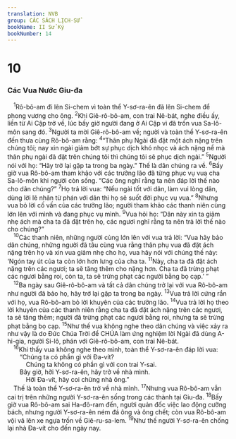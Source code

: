 ```yaml
---
translation: NVB
group: CÁC SÁCH LỊCH-SỬ
bookName: II Sử Ký 
bookNumber: 14
---
```


<div class="title"><h1>10</h1><h3>Các Vua Nước Giu-đa </h3></div>
<span class="verse 2su_10_1"> <sup>1</sup>Rô-bô-am đi lên Si-chem vì toàn thể Y-sơ-ra-ên đã lên Si-chem để phong vương cho ông. </span>
<span class="verse 2su_10_2"><sup>2</sup>Khi Giê-rô-bô-am, con trai Nê-bát, nghe điều ấy, liền từ Ai Cập trở về, lúc bấy giờ người đang ở Ai Cập vì đã trốn vua Sa-lô-môn sang đó. </span>
<span class="verse 2su_10_3"><sup>3</sup>Người ta mời Giê-rô-bô-am về; người và toàn thể Y-sơ-ra-ên đến thưa cùng Rô-bô-am rằng: </span>
<span class="verse 2su_10_4"><sup>4</sup>“Thân phụ Ngài đã đặt một ách nặng trên chúng tôi; nay xin ngài giảm bớt sự phục dịch khó nhọc và ách nặng nề mà thân phụ ngài đã đặt trên chúng tôi thì chúng tôi sẽ phục dịch ngài.” </span>
<span class="verse 2su_10_5"><sup>5</sup>Người nói với họ: “Hãy trở lại gặp ta trong ba ngày.” Thế là dân chúng ra về. </span>
<span class="verse 2su_10_6"><sup>6</sup>Bấy giờ vua Rô-bô-am tham khảo với các trưởng lão đã từng phục vụ vua cha Sa-lô-môn khi người còn sống. “Các ông nghĩ rằng ta nên đáp lời thế nào cho dân chúng?” </span>
<span class="verse 2su_10_7"><sup>7</sup>Họ trả lời vua: “Nếu ngài tốt với dân, làm vui lòng dân, dùng lời lẽ nhân từ phán với dân thì họ sẽ suốt đời phục vụ vua.” </span>
<span class="verse 2su_10_8"><sup>8</sup>Nhưng vua bỏ lời cố vấn của các trưởng lão; người tham khảo các thanh niên cùng lớn lên với mình và đang phục vụ mình. </span>
<span class="verse 2su_10_9"><sup>9</sup>Vua hỏi họ: “Dân này xin ta giảm nhẹ ách mà cha ta đã đặt trên họ, các ngươi nghĩ rằng ta nên trả lời thế nào cho chúng?” <br/></span>
<span class="verse 2su_10_10"> <sup>10</sup>Các thanh niên, những người cùng lớn lên với vua trả lời: “Vua hãy bảo dân chúng, những người đã tâu cùng vua rằng thân phụ vua đã đặt ách nặng trên họ và xin vua giảm nhẹ cho họ, vua hãy nói với chúng thế này: ‘Ngón tay út của ta còn lớn hơn lưng của cha ta. </span>
<span class="verse 2su_10_11"><sup>11</sup>Này, cha ta đã đặt ách nặng trên các ngươi; ta sẽ tăng thêm cho nặng hơn. Cha ta đã trừng phạt các ngươi bằng roi, còn ta, ta sẽ trừng phạt các người bằng bọ cạp.’ ” <br/></span>
<span class="verse 2su_10_12"> <sup>12</sup>Ba ngày sau Giê-rô-bô-am và tất cả dân chúng trở lại với vua Rô-bô-am như người đã bảo họ, hãy trở lại gặp ta trong ba ngày. </span>
<span class="verse 2su_10_13"><sup>13</sup>Vua trả lời cứng rắn với họ, vua Rô-bô-am bỏ lời khuyên của các trưởng lão. </span>
<span class="verse 2su_10_14"><sup>14</sup>Vua trả lời họ theo lời khuyên của các thanh niên rằng cha ta đã đặt ách nặng trên các ngươi, ta sẽ tăng thêm; người đã trừng phạt các ngươi bằng roi, nhưng ta sẽ trừng phạt bằng bọ cạp. </span>
<span class="verse 2su_10_15"><sup>15</sup>Như thế vua không nghe theo dân chúng và việc xảy ra như vậy là do Đức Chúa Trời để CHÚA làm ứng nghiệm lời Ngài đã dùng A-hi-gia, người Si-lô, phán với Giê-rô-bô-am, con trai Nê-bát. <br/></span>
<span class="verse 2su_10_16"> <sup>16</sup>Khi thấy vua không nghe theo mình, toàn thể Y-sơ-ra-ên đáp lời vua: <br/>  “Chúng ta có phần gì với Đa-vít? <br/>   Chúng ta không có phần gì với con trai Y-sai. <br/>  Bây giờ, hỡi Y-sơ-ra-ên, hãy trở về nhà mình. <br/>   Hỡi Đa-vít, hãy coi chừng nhà ông.” <br/> Thế là toàn thể Y-sơ-ra-ên trở về nhà mình. </span>
<span class="verse 2su_10_17"><sup>17</sup>Nhưng vua Rô-bô-am vẫn cai trị trên những người Y-sơ-ra-ên sống trong các thành tại Giu-đa. </span>
<span class="verse 2su_10_18"><sup>18</sup>Bấy giờ vua Rô-bô-am sai Ha-đô-ram đến, người quản đốc việc lao động cưỡng bách, nhưng người Y-sơ-ra-ên ném đá ông và ông chết; còn vua Rô-bô-am vội vã lên xe ngựa trốn về Giê-ru-sa-lem. </span>
<span class="verse 2su_10_19"><sup>19</sup>Như thế người Y-sơ-ra-ên chống lại nhà Đa-vít cho đến ngày nay. <br/></span>

